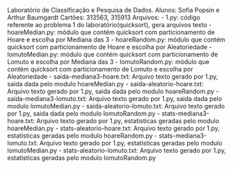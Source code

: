 Laboratório de Classificação e Pesquisa de Dados.
Alunos: Sofia Popsin e Arthur Baumgardt
Cartões: 313563, 315913
Arquivos:
    - 1.py: código referente ao problema 1 do laboratório(quicksort), gera arquivos texto
    - hoareMedian.py: módulo que contém quicksort com particionamento de Hoare e escolha por Mediana das 3
    - hoareRandom.py: módulo que contém quicksort com particionamento de Hoare e escolha por Aleatoriedade
    - lomutoMedian.py: módulo que contém quicksort com particionamento de Lomuto e escolha por Mediana das 3
    - lomutoRandom.py: módulo que contém quicksort com particionamento de Lomuto e escolha por Aleatoriedade
    - saida-mediana3-hoare.txt: Arquivo texto gerado por 1.py, saida dada pelo modulo hoareMedian.py
    - saida-aleatorio-hoare.txt: Arquivo texto gerado por 1.py, saida dada pelo modulo hoareRandom.py
    - saida-mediana3-lomuto.txt: Arquivo texto gerado por 1.py, saida dada pelo modulo lomutoMedian.py
    - saida-aleatorio-lomuto.txt: Arquivo texto gerado por 1.py, saida dada pelo modulo lomutoRandom.py
    - stats-mediana3-hoare.txt: Arquivo texto gerado por 1.py, estatisticas geradas pelo modulo hoareMedian.py
    - stats-aleatorio-hoare.txt: Arquivo texto gerado por 1.py, estatisticas geradas pelo modulo hoareRandom.py
    - stats-mediana3-lomuto.txt: Arquivo texto gerado por 1.py, estatisticas geradas pelo modulo lomutoMedian.py
    - stats-aleatorio-lomuto.txt: Arquivo texto gerado por 1.py, estatisticas geradas pelo modulo lomutoRandom.py